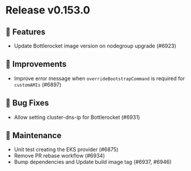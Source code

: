# Release v0.153.0

## 🚀 Features

- Update Bottlerocket image version on nodegroup upgrade (#6923)

## 🎯 Improvements

- Improve error message when `overrideBootstrapCommand` is required for `customAMIs` (#6897)

## 🐛 Bug Fixes

- Allow setting cluster-dns-ip for Bottlerocket (#6931)

## 🧰 Maintenance

- Unit test creating the EKS provider (#6875)
- Remove PR rebase workflow (#6934)
- Bump dependencies and Update build image tag (#6937, #6946)

